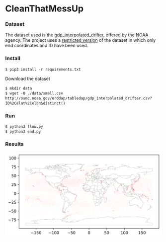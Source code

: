 # CleanThatMessUp

### Dataset
The dataset used is the [gdp_interpolated_drifter](http://osmc.noaa.gov/erddap/tabledap/gdp_interpolated_drifter.html), offered by the [NOAA](https://www.noaa.gov/) agency. The project uses a [restricted version](http://osmc.noaa.gov/erddap/tabledap/gdp_interpolated_drifter.csv?ID%2Celat%2Celon&distinct()) of the dataset in which only end coordinates and ID have been used.

### Install
```
$ pip3 install -r requirements.txt
```
Download the dataset
```
$ mkdir data
$ wget -O ./data/small.csv http://osmc.noaa.gov/erddap/tabledap/gdp_interpolated_drifter.csv?ID%2Celat%2Celon&distinct()
```

### Run
```
$ python3 flow.py
$ python3 end.py
```

### Results
![Target coasts](/img/end.png)
